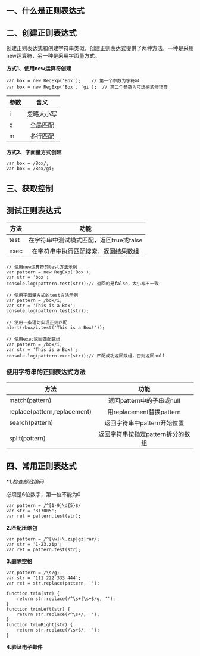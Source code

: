 ## 一、什么是正则表达式


## 二、创建正则表达式
创建正则表达式和创建字符串类似，创建正则表达式提供了两种方法，一种是采用new运算符，另一种是采用字面量方式。

**方式1、使用new运算符创建**

```
var box = new RegExp('Box');	// 第一个参数为字符串
var box = new RegExp('Box', 'gi');	// 第二个参数为可选模式修饰符
```

| 参数        | 含义           |
| ------------- |:-------------:|
| i     | 忽略大小写  |
| g     | 全局匹配      |
| m 	| 多行匹配      |

**方式2、字面量方式创建**

```
var box = /Box/;
var box = /Box/gi;
```

## 三、获取控制

## 测试正则表达式

| 方法        | 功能           |
| ------------- |:-------------:|
| test     | 在字符串中测试模式匹配，返回true或false  |
| exec     | 在字符串中执行匹配搜索，返回结果数组      |


```
// 使用new运算符的test方法示例
var pattern = new RegExp('Box');
var str = 'box';
console.log(pattern.test(str));// 返回的是false，大小写不一致
```

```
// 使用字面量方式的test方法示例
var pattern = /box/i;
var str = 'This is a Box';
console.log(pattern.test(str));
```

```
// 使用一条语句实现正则匹配
alert(/box/i.test('This is a Box!'));
```

```
// 使用exec返回匹配数组
var pattern = /box/i;
var str = 'This is a Box!';
console.log(pattern.exec(str));// 匹配成功返回数组，否则返回null
```

### 使用字符串的正则表达式方法

| 方法        | 功能           |
| ------------- |:-------------:|
| match(pattern) | 返回pattern中的子串或null  |
| replace(pattern,replacement) | 用replacement替换pattern|
| search(pattern) | 返回字符串中pattern开始位置 |
| split(pattern) | 返回字符串按指定pattern拆分的数组 |


## 四、常用正则表达式

**1.检查邮政编码*

必须是6位数字，第一位不能为0

```
var pattern = /^[1-9]\d{5}$/
var str = '317005';
var ret = pattern.test(str);
```

**2.匹配压缩包**

```
var pattern = /^[\w]+\.zip|gz|rar/;
var str = '1-23.zip';
var ret = pattern.test(str);
```

**3.删除空格**

```
var pattern = /\s/g;
var str = '111 222 333 444';
var ret = str.replace(pattern, '');
```

```
function trim(str) {
	return str.replace(/^\s+|\s+$/g, '');
}
function trimLeft(str) {
	return str.replace(/^\s+/, '');
}
function trimRight(str) {
	return str.replace(/\s+$/, '');
}
```

**4.验证电子邮件**

```

```





















